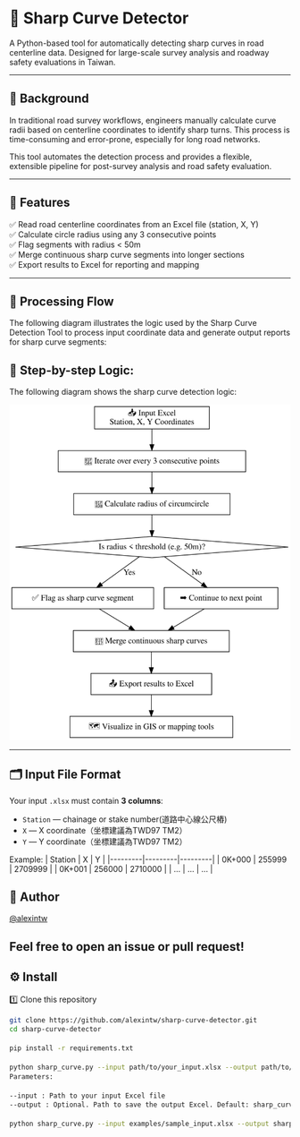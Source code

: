 # 📏 Sharp Curve Detector

A Python-based tool for automatically detecting sharp curves in road centerline data. Designed for large-scale survey analysis and roadway safety evaluations in Taiwan.

---

## 🧠 Background

In traditional road survey workflows, engineers manually calculate curve radii based on centerline coordinates to identify sharp turns. This process is time-consuming and error-prone, especially for long road networks.

This tool automates the detection process and provides a flexible, extensible pipeline for post-survey analysis and road safety evaluation.

---

## 🚧 Features

✅ Read road centerline coordinates from an Excel file (station, X, Y)  
✅ Calculate circle radius using any 3 consecutive points  
✅ Flag segments with radius < 50m  
✅ Merge continuous sharp curve segments into longer sections  
✅ Export results to Excel for reporting and mapping

---

## 🧭 Processing Flow
The following diagram illustrates the logic used by the Sharp Curve Detection Tool to process input coordinate data and generate output reports for sharp curve segments:


## 🧮 Step-by-step Logic:

The following diagram shows the sharp curve detection logic:

<img src="./sharp_curve_mermaid.svg.svg" alt="Sharp Curve Detection Flowchart" width="600"/>


---

## 🗂️ Input File Format

Your input `.xlsx` must contain **3 columns**:
- `Station` — chainage or stake number(道路中心線公尺樁) 
- `X` — X coordinate（坐標建議為TWD97 TM2）
- `Y` — Y coordinate（坐標建議為TWD97 TM2）

Example:
| Station | X       | Y       |
|---------|---------|---------|
| 0K+000  | 255999  | 2709999 |
| 0K+001  | 256000  | 2710000 |
| ...     | ...     | ...     |

## 👤 Author

[@alexintw](https://github.com/alexintw)

Feel free to open an issue or pull request!
---

## ⚙️ Install

1️⃣ Clone this repository  
```bash
git clone https://github.com/alexintw/sharp-curve-detector.git
cd sharp-curve-detector

pip install -r requirements.txt

python sharp_curve.py --input path/to/your_input.xlsx --output path/to/output.xlsx
Parameters:

--input : Path to your input Excel file
--output : Optional. Path to save the output Excel. Default: sharp_curves_output.xlsx

python sharp_curve.py --input examples/sample_input.xlsx --output sharp_curves_output.xlsx
